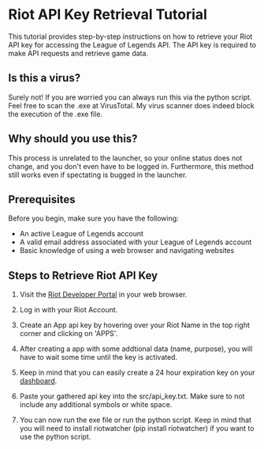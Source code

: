 # Riot API Key Retrieval Tutorial

This tutorial provides step-by-step instructions on how to retrieve your Riot API key for accessing the League of Legends API. The API key is required to make API requests and retrieve game data.

## Is this a virus?

Surely not! If you are worried you can always run this via the python script. Feel free to scan the .exe at VirusTotal. My virus scanner does indeed block the execution of the .exe file.

## Why should you use this?

This process is unrelated to the launcher, so your online status does not change, and you don't even have to be logged in. Furthermore, this method still works even if spectating is bugged in the launcher.

## Prerequisites

Before you begin, make sure you have the following:

- An active League of Legends account
- A valid email address associated with your League of Legends account
- Basic knowledge of using a web browser and navigating websites

## Steps to Retrieve Riot API Key

1. Visit the [Riot Developer Portal](https://developer.riotgames.com/) in your web browser.

2. Log in with your Riot Account.

3. Create an App api key by hovering over your Riot Name in the top right corner and clicking on 'APPS'.

4. After creating a app with some addtional data (name, purpose), you will have to wait some time until the key is activated.

5. Keep in mind that you can easily create a 24 hour expiration key on your [dashboard](https://developer.riotgames.com/).

6. Paste your gathered api key into the src/api_key.txt. Make sure to not include any additional symbols or white space.

7. You can now run the exe file or run the python script. Keep in mind that you will need to install riotwatcher (pip install riotwatcher) if you want to use the python script.
